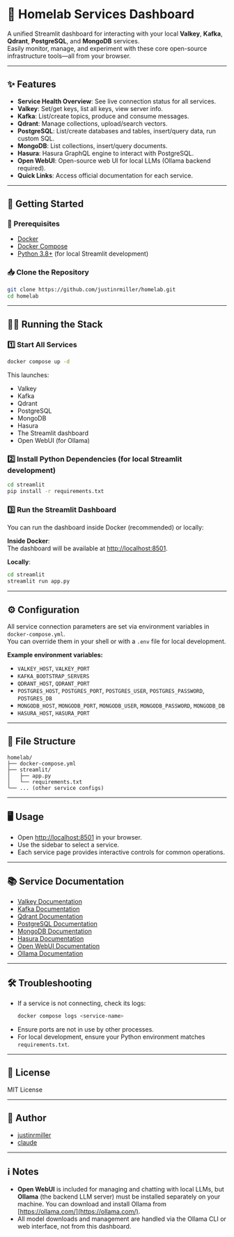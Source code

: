 # 🏡 Homelab Services Dashboard

A unified Streamlit dashboard for interacting with your local **Valkey**, **Kafka**, **Qdrant**, **PostgreSQL**, and **MongoDB** services.  
Easily monitor, manage, and experiment with these core open-source infrastructure tools—all from your browser.

---

## ✨ Features

- **Service Health Overview**: See live connection status for all services.
- **Valkey**: Set/get keys, list all keys, view server info.
- **Kafka**: List/create topics, produce and consume messages.
- **Qdrant**: Manage collections, upload/search vectors.
- **PostgreSQL**: List/create databases and tables, insert/query data, run custom SQL.
- **MongoDB**: List collections, insert/query documents.
- **Hasura**: Hasura GraphQL engine to interact with PostgreSQL.
- **Open WebUI**: Open-source web UI for local LLMs (Ollama backend required).
- **Quick Links**: Access official documentation for each service.

---

## 🚀 Getting Started

### 🧰 Prerequisites

- [Docker](https://www.docker.com/products/docker-desktop)
- [Docker Compose](https://docs.docker.com/compose/)
- [Python 3.8+](https://www.python.org/downloads/) (for local Streamlit development)

### 📥 Clone the Repository

```sh
git clone https://github.com/justinrmiller/homelab.git
cd homelab
```

---

## 🏃‍♂️ Running the Stack

### 1️⃣ Start All Services

```sh
docker compose up -d
```

This launches:

- Valkey
- Kafka
- Qdrant
- PostgreSQL
- MongoDB
- Hasura
- The Streamlit dashboard
- Open WebUI (for Ollama)

### 2️⃣ Install Python Dependencies (for local Streamlit development)

```sh
cd streamlit
pip install -r requirements.txt
```

### 3️⃣ Run the Streamlit Dashboard

You can run the dashboard inside Docker (recommended) or locally:

**Inside Docker**:  
The dashboard will be available at [http://localhost:8501](http://localhost:8501).

**Locally**:

```sh
cd streamlit
streamlit run app.py
```

---

## ⚙️ Configuration

All service connection parameters are set via environment variables in `docker-compose.yml`.  
You can override them in your shell or with a `.env` file for local development.

**Example environment variables:**

- `VALKEY_HOST`, `VALKEY_PORT`
- `KAFKA_BOOTSTRAP_SERVERS`
- `QDRANT_HOST`, `QDRANT_PORT`
- `POSTGRES_HOST`, `POSTGRES_PORT`, `POSTGRES_USER`, `POSTGRES_PASSWORD`, `POSTGRES_DB`
- `MONGODB_HOST`, `MONGODB_PORT`, `MONGODB_USER`, `MONGODB_PASSWORD`, `MONGODB_DB`
- `HASURA_HOST`, `HASURA_PORT`

---

## 📁 File Structure

```
homelab/
├── docker-compose.yml
├── streamlit/
│   ├── app.py
│   └── requirements.txt
└── ... (other service configs)
```

---

## 🖥️ Usage

- Open [http://localhost:8501](http://localhost:8501) in your browser.
- Use the sidebar to select a service.
- Each service page provides interactive controls for common operations.

---

## 📚 Service Documentation

- [Valkey Documentation](https://valkey.io/docs/)
- [Kafka Documentation](https://docs.confluent.io/platform/current/kafka/introduction.html)
- [Qdrant Documentation](https://qdrant.tech/documentation/)
- [PostgreSQL Documentation](https://www.postgresql.org/docs/17/index.html)
- [MongoDB Documentation](https://www.mongodb.com/docs/)
- [Hasura Documentation](https://hasura.io/docs/latest/)
- [Open WebUI Documentation](https://github.com/open-webui/open-webui)
- [Ollama Documentation](https://ollama.com/docs)

---

## 🛠️ Troubleshooting

- If a service is not connecting, check its logs:
  ```sh
  docker compose logs <service-name>
  ```
- Ensure ports are not in use by other processes.
- For local development, ensure your Python environment matches `requirements.txt`.

---

## 📄 License

MIT License

---

## 👤 Author

- [justinrmiller](https://github.com/justinrmiller)
- [claude](https://www.anthropic.com/claude)

---

## ℹ️ Notes

- **Open WebUI** is included for managing and chatting with local LLMs, but **Ollama** (the backend LLM server) must be installed separately on your machine. You can download and install Ollama from [https://ollama.com/](https://ollama.com/).
- All model downloads and management are handled via the Ollama CLI or web interface, not from this dashboard.
